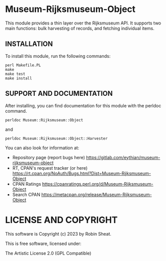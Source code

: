 # Museum-Rijksmuseum-Object

This module provides a thin layer over the Rijksmuseum API. It supports two
main functions: bulk harvesting of records, and fetching individual items.

## INSTALLATION

To install this module, run the following commands:

	perl Makefile.PL
	make
	make test
	make install

## SUPPORT AND DOCUMENTATION

After installing, you can find documentation for this module with the
perldoc command.

    perldoc Museum::Rijksmuseum::Object

and

    perldoc Museum::Rijksmuseum::Object::Harvester

You can also look for information at:

* Repository page (report bugs here)
    https://gitlab.com/eythian/museum-rijksmuseum-object
* RT, CPAN's request tracker (or here)
    https://rt.cpan.org/NoAuth/Bugs.html?Dist=Museum-Rijksmuseum-Object
* CPAN Ratings
    https://cpanratings.perl.org/d/Museum-Rijksmuseum-Object
* Search CPAN
    https://metacpan.org/release/Museum-Rijksmuseum-Object


# LICENSE AND COPYRIGHT

This software is Copyright (c) 2023 by Robin Sheat.

This is free software, licensed under:

  The Artistic License 2.0 (GPL Compatible)

